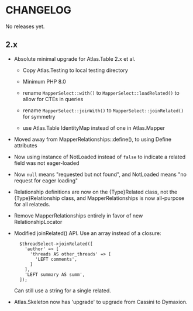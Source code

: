 # CHANGELOG

No releases yet.

## 2.x

- Absolute minimal upgrade for Atlas.Table 2.x et al.

    - Copy Atlas.Testing to local testing directory

    - Minimum PHP 8.0

    - rename `MapperSelect::with()` to `MapperSelect::loadRelated()` to allow for CTEs in queries

    - rename `MapperSelect::joinWith()` to `MapperSelect::joinRelated()` for symmetry

    - use Atlas.Table IdentityMap instead of one in Atlas.Mapper

- Moved away from MapperRelationships::define(), to using Define attributes

- Now using instance of NotLoaded instead of `false` to indicate a related field
  was not eager-loaded

- Now `null` means "requested but not found", and NotLoaded means "no request for eager loading"

- Relationship definitions are now on the {Type}Related class, not the {Type}Relationship class,
  and MapperRelationships is now all-purpose for all relateds.

- Remove MapperRelationships entirely in favor of new RelationshipLocator

- Modified joinRelated() API. Use an array instead of a closure:

        $threadSelect->joinRelated([
          'author' => [
            'threads AS other_threads' => [
              'LEFT comments',
            ]
          ],
          'LEFT summary AS summ',
        ]);

  Can still use a string for a single related.

- Atlas.Skeleton now has 'upgrade' to upgrade from Cassini to Dymaxion.
